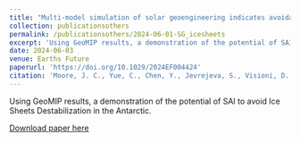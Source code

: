 ```yaml
---
title: "Multi-model simulation of solar geoengineering indicates avoidable destabilization of the West Antarctic ice sheet"
collection: publicationsothers
permalink: /publicationsothers/2024-06-01-SG_icesheets
excerpt: 'Using GeoMIP results, a demonstration of the potential of SAI to avoid Ice Sheets Destabilization in the Antarctic'
date: 2024-06-03
venue: Earths Future
paperurl: 'https://doi.org/10.1029/2024EF004424'
citation: 'Moore, J. C., Yue, C., Chen, Y., Jevrejeva, S., Visioni, D., Uotila, P., and Zhao, L. (2024). Multi-model simulation of solar geoengineering indicates avoidable destabilization of the West Antarctic ice sheet. Earths Future, 12, e2024EF004424. https://doi.org/10.1029/2024EF004424'
---
```


Using GeoMIP results, a demonstration of the potential of SAI to avoid Ice Sheets Destabilization in the Antarctic.

[Download paper here](https://doi.org/10.1029/2024EF004424)

 


